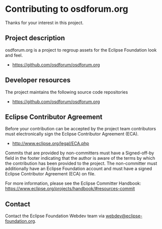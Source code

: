 # Contributing to osdforum.org

Thanks for your interest in this project.

## Project description

osdforum.org is a project to regroup assets for the Eclipse Foundation look and feel. 

* https://github.com/osdforum/osdforum.org

## Developer resources

The project maintains the following source code repositories

* https://github.com/osdforum/osdforum.org

## Eclipse Contributor Agreement

Before your contribution can be accepted by the project team contributors must
electronically sign the Eclipse Contributor Agreement (ECA).

* http://www.eclipse.org/legal/ECA.php

Commits that are provided by non-committers must have a Signed-off-by field in
the footer indicating that the author is aware of the terms by which the
contribution has been provided to the project. The non-committer must
additionally have an Eclipse Foundation account and must have a signed Eclipse
Contributor Agreement (ECA) on file.

For more information, please see the Eclipse Committer Handbook:
https://www.eclipse.org/projects/handbook/#resources-commit

## Contact

Contact the Eclipse Foundation Webdev team via webdev@eclipse-foundation.org.
